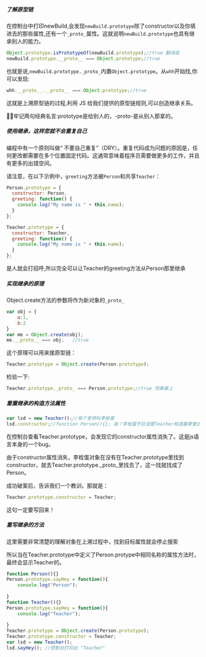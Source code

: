 ##### 了解原型链

在控制台中打印newBuild,会发现`newBuild.prototype`除了constructor以及你填进去的那些属性,还有一个`_proto_`属性。这就说明`newBuild.prototype`也具有继承别人的能力。

```js
Object.prototype.isPrototypeOf(newBuild.prototype);//true 翻译成 
newBuild.prototype.__proto__ === Object.prototype;//true
```

也就是说,`newBuild.prototype._proto_`内置`Object.prototype`。从`whh`开始找,你可以发现:

```js
whh.__proto__.__proto__ === Object.prototype;//true
```

这就是上溯原型链的过程,利用 JS 给我们提供的原型链规则,可以创造继承关系。

🙋‍♂️牢记两句经典名言:prototype是给别人的，-proto-是从别人那拿的。

##### 使用继承，这样您就不会重复自己

编程中有一个原则叫做“ 不要自己重复”（DRY）。重复代码成为问题的原因是，任何更改都需要在多个位置固定代码。这通常意味着程序员需要做更多的工作，并且有更多的出错空间。

请注意，在以下示例中，`greeting`方法被`Person`和共享`Teacher`：

```js
Person.prototype = {
  constructor: Person,
  greeting: function() {
    console.log("My name is " + this.name);
  }
};

Teacher.prototype = {
  constructor: Teacher,
  greeting: function() {
    console.log("My name is " + this.name);
  }
};
```

是人就会打招呼,所以完全可以让Teacher的greeting方法从Person那里继承

##### 实现继承的原理

Object.create方法的参数将作为新对象的`_proto_`

```js
var obj = {
    a:1,
    b:2
}
var me = Object.create(obj);
me.__proto__ === obj;	//true
```

这个原理可以用来接原型链：

```js
Teacher.prototype = Object.create(Person.prototype);
```

检验一下:

```js
Teacher.prototype._proto_ === Person.prototype;//true 完美接上
```

##### 重置继承的构造方法属性

```js
var lsd = new Teacher();//有个老师叫李栓蛋
lsd.constructor;//function Person(){}; 诶？李栓蛋不应该是Teacher构造器荣誉出品的么？怎么成Person了？
```

在控制台查看Teacher.prototype，会发现它的constructor属性消失了。这是js语言本身的一个bug。

由于constructor属性消失，李栓蛋对象在没有在Teacher.prototype里找到constructor，就去Teacher.prototype._proto_里找去了，这一找就找成了Person。

成功破案后，告诉我们一个教训，那就是：

```js
Teacher.prototype.constructor = Teacher;
```

这句一定要写回来！

##### 重写继承的方法

这里需要非常清楚的理解对象在上溯过程中，找到目标属性就会停止搜索

所以当在Teacher.prototype中定义了Person.protype中相同名称的属性方法时，最终会显示Teacher的。

```js
function Person(){}
Person.prototype.sayHey = function(){
    console.log("Person");
    
}
function Teacher(){}
Person.prototype.sayHey = function(){
    console.log("Teacher");
    
}
Teacher.prototype = Object.create(Person.prototype);
Teacher.prototype.constructor = Teacher;
var lsd = new Teacher();
lsd.sayHey(); //控制台打印出 "Teacher"
```

##### 


